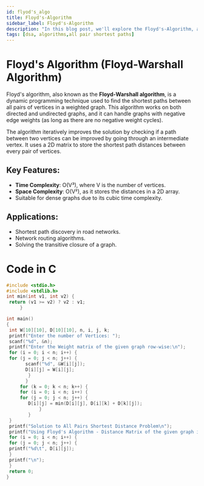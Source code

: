 ```yaml
---
id: flyod's_algo
title: Floyd's-Algorithm
sidebar_label: Floyd's-Algorithm
description: "In this blog post, we'll explore the Floyd's-Algorithm, an efficient method to implement all pair shortest paths"
tags: [dsa, algorithms,all pair shortest paths]
---
```


# Floyd's Algorithm (Floyd-Warshall Algorithm)

Floyd's algorithm, also known as the **Floyd-Warshall algorithm**, is a dynamic programming technique used to find the shortest paths between all pairs of vertices in a weighted graph. This algorithm works on both directed and undirected graphs, and it can handle graphs with negative edge weights (as long as there are no negative weight cycles).

The algorithm iteratively improves the solution by checking if a path between two vertices can be improved by going through an intermediate vertex. It uses a 2D matrix to store the shortest path distances between every pair of vertices.

## Key Features:
- **Time Complexity**: O(V³), where V is the number of vertices.
- **Space Complexity**: O(V²), as it stores the distances in a 2D array.
- Suitable for dense graphs due to its cubic time complexity.

## Applications:
- Shortest path discovery in road networks.
- Network routing algorithms.
- Solving the transitive closure of a graph.



# Code in C

```c
#include <stdio.h>
#include <stdlib.h>
int min(int v1, int v2) {
 return (v1 >= v2) ? v2 : v1;
     }

int main() 
{
 int W[10][10], D[10][10], n, i, j, k;
 printf("Enter the number of Vertices: ");
 scanf("%d", &n);
 printf("Enter the Weight matrix of the given graph row-wise:\n");
 for (i = 0; i < n; i++) {
 for (j = 0; j < n; j++) {
       scanf("%d", &W[i][j]);
       D[i][j] = W[i][j];
        }
       }
     for (k = 0; k < n; k++) {
     for (i = 0; i < n; i++) {
     for (j = 0; j < n; j++) {
        D[i][j] = min(D[i][j], D[i][k] + D[k][j]);
            }
        }
 }
 printf("Solution to All Pairs Shortest Distance Problem\n");
 printf("Using Floyd's Algorithm - Distance Matrix of the given graph is: \n");
 for (i = 0; i < n; i++) {
 for (j = 0; j < n; j++) {
 printf("%d\t", D[i][j]);
 }
 printf("\n");
 }
 return 0;
} 

